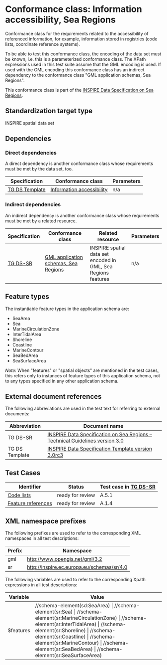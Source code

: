 # Conformance class: Information accessibility, Sea Regions

Conformance class for the requirements related to the accessibility of referenced information, for example, information stored in registries (code lists, coordinate reference systems).

To be able to test this conformance class, the encoding of the data set must be known, i.e. this is a parameterized conformance class. The XPath expressions used in this test suite assume that the GML encoding is used. If used with the GML encoding this conformance class has an indirect dependency to the conformance class "GML application schemas, Sea Regions".

This conformance class is part of the [INSPIRE Data Specification on Sea Regions](../README.md).

## Standardization target type

INSPIRE spatial data set

## Dependencies

### Direct dependencies

A direct dependency is another conformance class whose requirements must be met by the data set, too.

| Specification | Conformance class | Parameters | 
| ------------- | ----------------- | ---------- |
| [TG DS Template](#ref_TG_DS_tmpl) | [Information accessibility](http://inspire.ec.europa.eu/id/ats/data/3.0rc3/information-accessibility) | n/a |

### Indirect dependencies

An indirect dependency is another conformance class whose requirements must be met by a related resource.

| Specification | Conformance class | Related resource | Parameters |
| ------------- | ----------------- | ---------------- | ---------- |
| [TG DS-SR](#ref_TG_DS_SR) | [GML application schemas, Sea Regions](../sr-gml/README.md) | INSPIRE spatial data set encoded in GML, Sea Regions features | n/a |
 
## Feature types <a name="feature-types"></a>

The instantiable feature types in the application schema are:

* SeaArea
* Sea
* MarineCirculationZone
* InterTidalArea
* Shoreline
* Coastline
* MarineContour
* SeaBedArea
* SeaSurfaceArea

*Note*: When "features" or "spatial objects" are mentioned in the test cases, this refers only to instances of feature types of this application schema, not to any types specified in any other application schema.

## External document references

The following abbreviations are used in the test text for referring to external documents:

Abbreviation                     | Document name
-------------------------------- | --------------------------------------------------
TG DS-SR <a name="ref_TG_DS_SR"></a>   | [INSPIRE Data Specification on Sea Regions – Technical Guidelines version 3.0](http://inspire.ec.europa.eu/documents/Data_Specifications/INSPIRE_DataSpecification_SR_v3.0.pdf)
TG DS Template <a name="ref_TG_DS_tmpl"></a>   | [INSPIRE Data Specification Template version 3.0rc3](http://inspire.jrc.ec.europa.eu/documents/Data_Specifications/INSPIRE_DataSpecification_Template_v3.0rc3.pdf)

## Test Cases

| Identifier                                                        | Status   | Test case in [TG DS-SR](#ref_TG_DS_SR)  |
| ----------------------------------------------------------------- | -------- | ------------ |
| [Code lists](./code-list.md)  | ready for review  | A.5.1 |
| [Feature references](./features.md)  | ready for review  | A.1.4 |

## XML namespace prefixes <a name="namespaces"></a>

The following prefixes are used to refer to the corresponding XML namespaces in all test descriptions:

Prefix         | Namespace
-------------- | -------------------------------------------------
gml            | http://www.opengis.net/gml/3.2
sr             | http://inspire.ec.europa.eu/schemas/sr/4.0

The following variables are used to refer to the corresponding Xpath expressions in all test descriptions:

Variable       | Value
-------------- | -------------------------------------------------
$features      |  //schema-element(sd:SeaArea) \| //schema-element(sr:Sea) \| //schema-element(sr:MarineCirculationZone) \| //schema-element(sr:InterTidalArea) \| //schema-element(sr:Shoreline) \| //schema-element(sr:Coastline) \| //schema-element(sr:MarineContour) \| //schema-element(sr:SeaBedArea) \| //schema-element(sr:SeaSurfaceArea)